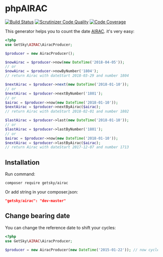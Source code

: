 phpAIRAC
========

[![Build Status](https://travis-ci.org/GetSky/php-airac.svg?branch=master)](https://travis-ci.org/GetSky/php-airac) [![Scrutinizer Code Quality](https://scrutinizer-ci.com/g/GetSky/php-airac/badges/quality-score.png?b=master)](https://scrutinizer-ci.com/g/GetSky/php-airac/?branch=master) [![Code Coverage](https://scrutinizer-ci.com/g/GetSky/php-airac/badges/coverage.png?b=master)](https://scrutinizer-ci.com/g/GetSky/php-airac/?branch=master)

This generator helps you to count the date [AIRAC](https://en.wikipedia.org/wiki/Aeronautical_Information_Publication#AIRAC_effective_dates_.2828-day_cycle.29). it's very easy:

```php
<?php
use GetSky\AIRAC\AiracProducer;

$producer = new AiracProducer();

$nowAirac = $producer->now(new DateTime('2018-04-05'));
// or
$nowAirac = $producer->nowByNumber('1804');  
// return Airac with dateStart 2018-03-29 and number 1804

$nextAirac = $producer->next(new DateTime('2018-01-10'));
// or
$nextAirac = $producer->nextByNumber('1801'); 
// or
$airac = $producer->now(new DateTime('2018-01-10'));
$nextAirac = $producer->nextByAirac($airac); 
// return Airac with dateStart 2018-02-01 and number 1802

$lastAirac = $producer->last(new DateTime('2018-01-10')); 
// or
$lastAirac = $producer->lastByNumber('1801');
// or
$airac = $producer->now(new DateTime('2018-01-10'));
$nextAirac = $producer->lastByAirac($airac); 
// return Airac with dateStart 2017-12-07 and number 1713
```

Installation
------------
Run command:

```
composer require getsky/airac
```

Or add string in your composer.json:

```json
"getsky/airac": "dev-master"
```

Change bearing date
-------------------
You can change the reference date to shift your cycles:

```php
<?php
use GetSky\AIRAC\AiracProducer;

$producer = new AiracProducer(new DateTime('2015-01-22')); // now cycle shifted by 14 days
```
